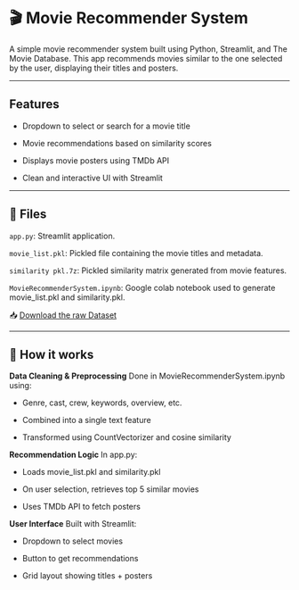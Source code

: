 # 🎬 Movie Recommender System
A simple movie recommender system built using Python, Streamlit, and The Movie Database. This app recommends movies similar to the one selected by the user, displaying their titles and posters.


---
##  Features
- Dropdown to select or search for a movie title

- Movie recommendations based on similarity scores

- Displays movie posters using TMDb API

- Clean and interactive UI with Streamlit


---
## 📁 Files
`app.py`: Streamlit application.

`movie_list.pkl`: Pickled file containing the movie titles and metadata.

`similarity pkl.7z`: Pickled similarity matrix generated from movie features.

`MovieRecommenderSystem.ipynb`: Google colab notebook used to generate movie_list.pkl and similarity.pkl.

📥 [Download the raw Dataset](https://drive.google.com/drive/folders/16NfPpSpirBLmswcPp7Ao47KiVvgUpw9o?usp=drive_link)


---
## 🧠 How it works
**Data Cleaning & Preprocessing**
Done in MovieRecommenderSystem.ipynb using:

- Genre, cast, crew, keywords, overview, etc.

- Combined into a single text feature

- Transformed using CountVectorizer and cosine similarity

**Recommendation Logic**
In app.py:

- Loads movie_list.pkl and similarity.pkl

- On user selection, retrieves top 5 similar movies

- Uses TMDb API to fetch posters

**User Interface**
Built with Streamlit:

- Dropdown to select movies

- Button to get recommendations

- Grid layout showing titles + posters

